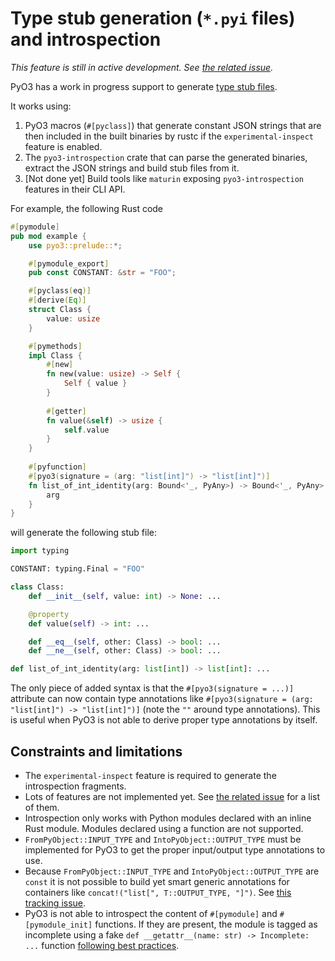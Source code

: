 # Type stub generation (`*.pyi` files) and introspection

*This feature is still in active development. See [the related issue](https://github.com/PyO3/pyo3/issues/5137).*

PyO3 has a work in progress support to generate [type stub files](https://typing.python.org/en/latest/spec/distributing.html#stub-files).

It works using:
1. PyO3 macros (`#[pyclass]`) that generate constant JSON strings that are then included in the built binaries by rustc if the `experimental-inspect` feature is enabled.
2. The `pyo3-introspection` crate that can parse the generated binaries, extract the JSON strings and build stub files from it.
3. [Not done yet] Build tools like `maturin` exposing `pyo3-introspection` features in their CLI API.

For example, the following Rust code
```rust
#[pymodule]
pub mod example {
    use pyo3::prelude::*;

    #[pymodule_export]
    pub const CONSTANT: &str = "FOO";

    #[pyclass(eq)]
    #[derive(Eq)]
    struct Class {
        value: usize
    }

    #[pymethods]
    impl Class {
        #[new]
        fn new(value: usize) -> Self {
            Self { value }
        }
        
        #[getter]
        fn value(&self) -> usize {
            self.value
        }
    }
    
    #[pyfunction]
    #[pyo3(signature = (arg: "list[int]") -> "list[int]")]
    fn list_of_int_identity(arg: Bound<'_, PyAny>) -> Bound<'_, PyAny> {
        arg
    }
}
```
will generate the following stub file:
```python
import typing

CONSTANT: typing.Final = "FOO"

class Class:
    def __init__(self, value: int) -> None: ...

    @property
    def value(self) -> int: ...

    def __eq__(self, other: Class) -> bool: ...
    def __ne__(self, other: Class) -> bool: ...

def list_of_int_identity(arg: list[int]) -> list[int]: ...
```

The only piece of added syntax is that the `#[pyo3(signature = ...)]` attribute
can now contain type annotations like `#[pyo3(signature = (arg: "list[int]") -> "list[int]")]`
(note the `""` around type annotations).
This is useful when PyO3 is not able to derive proper type annotations by itself.

## Constraints and limitations

- The `experimental-inspect` feature is required to generate the introspection fragments.
- Lots of features are not implemented yet. See [the related issue](https://github.com/PyO3/pyo3/issues/5137) for a list of them.
- Introspection only works with Python modules declared with an inline Rust module. Modules declared using a function are not supported.
- `FromPyObject::INPUT_TYPE` and `IntoPyObject::OUTPUT_TYPE` must be implemented for PyO3 to get the proper input/output type annotations to use.
- Because `FromPyObject::INPUT_TYPE` and `IntoPyObject::OUTPUT_TYPE` are `const` it is not possible to build yet smart generic annotations for containers like `concat!("list[", T::OUTPUT_TYPE, "]")`. See [this tracking issue](https://github.com/rust-lang/rust/issues/76560).
- PyO3 is not able to introspect the content of `#[pymodule]` and `#[pymodule_init]` functions. If they are present, the module is tagged as incomplete using a fake `def __getattr__(name: str) -> Incomplete: ...` function [following best practices](https://typing.python.org/en/latest/guides/writing_stubs.html#incomplete-stubs).
